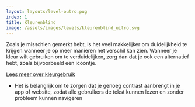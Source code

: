 ```yaml
---
layout: layouts/level-outro.pug
index: 1
title: Kleurenblind
image: /assets/images/levels/kleurenblind_uitro.svg
---
```


Zoals je misschien gemerkt hebt, is het veel makkelijker om duidelijkheid te krijgen wanneer je op meer manieren het verschil kan zien. Wanneer je kleur wilt gebruiken om te verduidelijken, zorg dan dat je ook een alternatief hebt, zoals bijvoorbeeld een icoontje.

[Lees meer over kleurgebruik](https://www.accessibility.nl/blog/zorg-voor-voldoende-kleurcontrast)

* Het is belangrijk om te zorgen dat je genoeg contrast aanbrengt in je app of website, zodat alle gebruikers de tekst kunnen lezen en zonder probleem kunnen navigeren